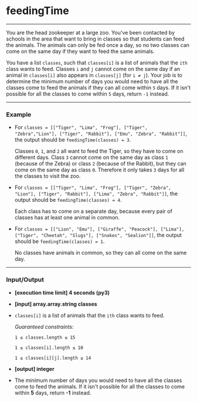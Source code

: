 # feedingTime

---
You are the head zookeeper at a large zoo. You've been contacted by schools in the area that want to bring in classes so that students can feed the animals. The animals can only be fed once a day, so no two classes can come on the same day if they want to feed the same animals.

You have a list `classes`, such that `classes[i]` is a list of animals that the `ith` class wants to feed. Classes `i` and `j` cannot come on the same day if an animal in `classes[i]` also appears in `classes[j]` (for `i ≠ j`). Your job is to determine the minimum number of days you would need to have all the classes come to feed the animals if they can all come within `5` days. If it isn't possible for all the classes to come within `5` days, return `-1` instead.

---
### Example

* For `classes = [["Tiger", "Lima", "Frog"], ["Tiger", "Zebra","Lion"], ["Tiger", "Rabbit"], ["Emu", "Zebra", "Rabbit"]]`, the output should be
`feedingTime(classes) = 3`.

  Classes `0`, `1`, and `2` all want to feed the Tiger, so they have to come on different days. Class `3` cannot come on the same day as class `1` (because of the Zebra) or class `2` (because of the Rabbit), but they can come on the same day as class `0`. Therefore it only takes `3` days for all the classes to visit the zoo.

* For `classes = [["Tiger", "Lima", "Frog"], ["Tiger", "Zebra", "Lion"], ["Tiger", "Rabbit"], ["Lima", "Zebra", "Rabbit"]]`, the output should be
`feedingTime(classes) = 4`.

  Each class has to come on a separate day, because every pair of classes has at least one animal in common.

* For `classes = [["Lion", "Emu"], ["Giraffe", "Peacock"], ["Lima"], ["Tiger", "Cheetah", "Slugs"], ["Snakes", "Sealion"]]`, the output should be
`feedingTime(classes) = 1`.

  No classes have animals in common, so they can all come on the same day.

---
### Input/Output

* **[execution time limit] 4 seconds (py3)**

* **[input] array.array.string classes**

* `classes[i]` is a list of animals that the `ith` class wants to feed.

  *Guaranteed constraints*:

  `1 ≤ classes.length ≤ 15`

  `1 ≤ classes[i].length ≤ 10`

  `1 ≤ classes[i][j].length ≤ 14`

* **[output] integer**

 * The minimum number of days you would need to have all the classes come to feed the animals. If it isn't possible for all the classes to come within **5** days, return **-1** instead.
